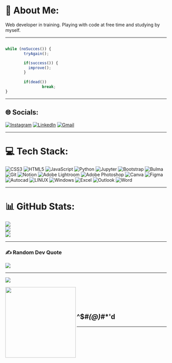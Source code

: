 # 💫 About Me:
Web developer in training. Playing with code at free time and studying by myself.

* * *

```javascript

while (noSucces()) {
        tryAgain();

        if(success()) {
          improve();
        }
 
        if(dead())
                break;
}
```

* * *

## 🌐 Socials:
[![Instagram](https://img.shields.io/badge/Instagram-%23E4405F.svg?logo=Instagram&logoColor=white)](https://instagram.com/_dann_074) [![LinkedIn](https://img.shields.io/badge/LinkedIn-%230077B5.svg?logo=linkedin&logoColor=white)](https://linkedin.com/in/danilo-costa-bento-720319203) 
<a href="https://mail.google.com/mail/?view=cm&source=mailto&to=danilo.costa.freelance@gmail.com" target="_blank">
  <img alt="Gmail" src="https://img.shields.io/badge/Gmail-D14836?logo=gmail&logoColor=white">
</a>

* * *

# 💻 Tech Stack:
![CSS3](https://img.shields.io/badge/css3-%231572B6.svg?style=for-the-badge&logo=css3&logoColor=white) ![HTML5](https://img.shields.io/badge/html5-%23E34F26.svg?style=for-the-badge&logo=html5&logoColor=white) ![JavaScript](https://img.shields.io/badge/javascript-%23323330.svg?style=for-the-badge&logo=javascript&logoColor=%23F7DF1E) ![Python](https://img.shields.io/badge/python-3670A0?style=for-the-badge&logo=python&logoColor=ffdd54) ![Jupyter](https://img.shields.io/badge/Jupyter-F37626.svg?&style=for-the-badge&logo=Jupyter&logoColor=white) ![Bootstrap](https://img.shields.io/badge/bootstrap-%23563D7C.svg?style=for-the-badge&logo=bootstrap&logoColor=white)
![Bulma](https://img.shields.io/badge/Bulma-00D1B2?style=for-the-badge&logo=Bulma&logoColor=white)
![Git](https://img.shields.io/badge/Git-E34F26?style=for-the-badge&logo=git&logoColor=white)
![Notion](https://img.shields.io/badge/Notion-000000?style=for-the-badge&logo=notion&logoColor=white) ![Adobe Lightroom](https://img.shields.io/badge/Adobe%20Lightroom-31A8FF.svg?style=for-the-badge&logo=Adobe%20Lightroom&logoColor=white) ![Adobe Photoshop](https://img.shields.io/badge/adobephotoshop-%2331A8FF.svg?style=for-the-badge&logo=adobephotoshop&logoColor=white) ![Canva](https://img.shields.io/badge/Canva-%2300C4CC.svg?style=for-the-badge&logo=Canva&logoColor=white) 	![Figma](https://img.shields.io/badge/figma-%23F24E1E.svg?style=for-the-badge&logo=figma&logoColor=white)![Autocad](https://img.shields.io/badge/Autocad-black?style=for-the-badge&logo=data%3Aimage%2Fpng%3Bbase64%2CiVBORw0KGgoAAAANSUhEUgAAADIAAAAyCAYAAAAeP4ixAAAEzUlEQVR42u3XA5QcSQAG4Ni27dXZtm3bNlexbds217GdzG4WY9sz%2FV9NvUuvX6a6F3335n%2Fvb9T04EtqGzUqLpFEEgmAWr5s1Y0%2BmfIG7%2FmCaI%2BsoDcuFnRCbm4LpKDOfwLhlSmfNfw1b7Oiy2tQtniuZAOkQVKU2%2BbPusnaSeqi22RdpA5SPamR1KRq8ZwltFY2f%2B684dXkdyoEALs9yjZ363DNm0MVmteHgIdUXY%2BInUYNXSmnxus%2BHZcTAtBWB6T5sxfEIGobExfO5gHVBqE9JwbSVPv2cLlEIA4xkLYEYpMIBJ7tR%2FoLhXQlEI9YiCb2E%2FgvykvV8FIyE2RJ7yfOj4l6NH7koEe3sUL6EEhQLMTy4wyUFefi3UyQGY1uxm8NBuG3%2BlEBVsggAoFYiHv7EfAJBPnNoNYMZavnqwRyh1iIqv3L4JxuXI1rVRqKRv%2FQLwIgg8AG8fsfFAsxPJ%2BIotHd%2ByM4j4%2Fft41ZJQiiUqkaVSnEMW1T4VQy2uhU8u4%2Fx4%2F5zuYKgjh0ug5VCvFfVuBq3NsP0zH7mNXgwwGamI%2BZIU69viML5AExEE3cpygaa8JCOm54IQlFY%2Fl5FjPEJTd0Zvljv0UMpORpV%2F%2Fob3Rc1eV1wB%2Fgxz17T7BDlMauLJAoERA6lfhwHKxJi2H9Yx5tUG8pfMnrpzgWiFml6s4CGSgUQk%2B7DjfCjemdkUwQk8rUjQVyo1CI4bkEsMS5bB%2Fb1FIYu7BAYggkIARin7IRReOYsx22IUuLlXP7Ck%2FNBiuUrV%2BopNMv0EPoTaP%2Fkhz%2Fhl4AVR1eKX03u%2B9k6ZNBmBBLvqUlC6QbgTgYIfRuFxz4eDLOlHmc9c95KBr7%2BLVhQ%2FR6fVNGyAgzK8T0yXgENSa%2B1vgFZR6nvfWrYsd50k6HDdFoNI1Zn0d0UnmwEgGhU0shRQhJHRZIdwLJlSKE9Xmkp%2Fad4Zf%2FD5DeUp1arJD%2B7KdfaUJiyrpFybjnE0xrdiumkQ%2BuyiY1jBEMuako5MLTvwand3uQflg1VfAz%2B%2F0hiPa9kXCsz1y87PXvlGxfOFAiEKCXdeKaDV6jMQpAl%2BVv%2F6QI54s2fj8Udq0BfrcHZzfsRnyrG%2Bl45pTFsCo1SB8%2Fjz9WfvQMHTPlKXB86UYkdbiNFcIeAjFc60tG9n8YXJDDzsSJmHDTczDnK7H0je%2Fxe6MoWFU6%2Fof%2F1jCKHm%2BRq3Fm%2FS7MfPhdOA1mZE1dUiUQ%2F7W%2BZNaj74GErN8tNj7pthfp%2BKKXv6brybe%2FxEMOzV1Fty%2FvyUJO%2BuEqgUAoZGf8BPicbqz%2B5A8EfD7sHjKlNGR3Fq6kH5EGZPz1z1DIivd%2FQXzrGyHbd4D8L3yF3KxjMBeo6L96aK04fi50MuAhQ7rdDatSS7elAKE9MHM5Aj4%2FPDYH9LI8jI17CkG%2FH%2Bu%2BSqSvr%2F0iHhzHYVjv%2BymEhO6HsMN63icZCO3QHvdgTMzj%2BL1xNP5oEoPkznfgz6ax9DWy5veTOt5Gt%2BPb3CTy9MuQNZ%2F%2BVd0XQx4Cmay%2BYEj%2B4dOfkHkvCYhOp2tSQ0xsen2%2FnJSD38lSDiTKUg8mZaccHJ2denBhTurBNLItJw2QooLqIi3ITjmUSj5%2Fas6%2Bg8NkKQe%2FzE498DiAWjUiiSQS5vwDpMezwo7w%2BJQAAAAASUVORK5CYII%3D&logoColor=white) ![LINUX](https://img.shields.io/badge/Linux-FCC624?style=for-the-badge&logo=linux&logoColor=black)
![Windows](https://img.shields.io/badge/Windows-017AD7?style=for-the-badge&logo=windows&logoColor=white)
![Excel](https://img.shields.io/badge/Microsoft_Excel-217346?style=for-the-badge&logo=microsoft-excel&logoColor=white)
![Outlook](https://img.shields.io/badge/Microsoft_Outlook-0078D4?style=for-the-badge&logo=microsoft-outlook&logoColor=white)
![Word](https://img.shields.io/badge/Microsoft_Word-2B579A?style=for-the-badge&logo=microsoft-word&logoColor=white)

* * *

# 📊 GitHub Stats:
![](https://github-readme-stats.vercel.app/api?username=dann074&theme=radical&hide_border=false&include_all_commits=false&count_private=false)<br/>
![](https://github-readme-streak-stats.herokuapp.com/?user=dann074&theme=radical&hide_border=false)<br/>
![](https://github-readme-stats.vercel.app/api/top-langs/?username=dann074&theme=radical&hide_border=false&include_all_commits=false&count_private=false&layout=compact)

* * *

### ✍️ Random Dev Quote
![](https://quotes-github-readme.vercel.app/api?type=vetical&theme=radical)

---
[![](https://visitcount.itsvg.in/api?id=dann074&icon=0&color=0)](https://visitcount.itsvg.in)


<img align="left" display="inline" width="220" src="https://i.pinimg.com/originals/a2/48/ec/a248ec9df3ed34369d7aca4c70a9eddb.jpg">
<br><br><br>

<!-- Proudly created with GPRM ( https://gprm.itsvg.in ) -->

## ^$*#(@)*#*'d

* * *

